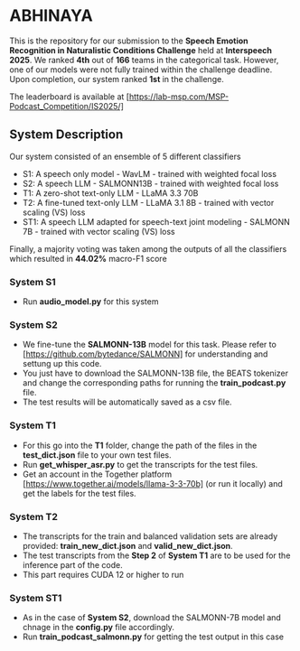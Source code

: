 # ABHINAYA

This is the repository for our submission to the **Speech Emotion Recognition in Naturalistic Conditions Challenge** held at **Interspeech 2025**. We ranked **4th** out of **166** teams in the categorical task. However, one of our models were not fully trained within the challenge deadline. Upon completion, our system ranked **1st** in the challenge.

The leaderboard is available at [https://lab-msp.com/MSP-Podcast_Competition/IS2025/]

## System Description

Our system consisted of an ensemble of 5 different classifiers

* S1: A speech only model - WavLM - trained with weighted focal loss
* S2: A speech LLM - SALMONN13B - trained with weighted focal loss
* T1: A zero-shot text-only LLM - LLaMA 3.3 70B
* T2: A fine-tuned text-only LLM - LLaMA 3.1 8B - trained with vector scaling (VS) loss
* ST1: A speech LLM adapted for speech-text joint modeling - SALMONN 7B - trained with vector scaling (VS) loss

Finally, a majority voting was taken among the outputs of all the classifiers which resulted in **44.02%** macro-F1 score

### System S1

* Run **audio_model.py** for this system

### System S2

* We fine-tune the **SALMONN-13B** model for this task. Please refer to [https://github.com/bytedance/SALMONN] for understanding and settung up this code.
* You just have to download the SALMONN-13B file, the BEATS tokenizer and change the corresponding paths for running the **train_podcast.py** file.
* The test results will be automatically saved as a csv file.

### System T1

* For this go into the **T1** folder, change the path of the files in the **test_dict.json** file to your own test files.
* Run **get_whisper_asr.py** to get the transcripts for the test files.
* Get an account in the Together platform [https://www.together.ai/models/llama-3-3-70b] (or run it locally) and get the labels for the test files.

### System T2

* The transcripts for the train and balanced validation sets are already provided: **train_new_dict.json** and **valid_new_dict.json**.
* The test transcripts from the **Step 2** of **System T1** are to be used for the inference part of the code.
* This part requires CUDA 12 or higher to run

### System ST1

* As in the case of **System S2**, download the SALMONN-7B model and chnage in the **config.py** file accordingly.
* Run **train_podcast_salmonn.py** for getting the test output in this case




